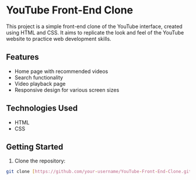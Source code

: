 # YouTube Front-End Clone

This project is a simple front-end clone of the YouTube interface, created using HTML and CSS. It aims to replicate the look and feel of the YouTube website to practice web development skills.

## Features

- Home page with recommended videos
- Search functionality
- Video playback page
- Responsive design for various screen sizes

## Technologies Used

- HTML
- CSS

## Getting Started

1. Clone the repository:

```bash
git clone [https://github.com/your-username/YouTube-Front-End-Clone.git](https://github.com/Mrigyank-Roy/YouTube-Front-End-Clone)https://github.com/Mrigyank-Roy/YouTube-Front-End-Clone
